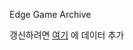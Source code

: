 
Edge Game Archive

갱신하려면 [여기]("https://docs.google.com/spreadsheets/d/1RoujVUSQD7mOI2tpeqBszpjjt4tkgLEpr1LHcWND3O8/edit?usp=sharing") 에 데이터 추가
